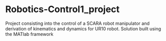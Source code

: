 # Robotics-Control1_project
Project consisting into the control of a SCARA robot manipulator and derivation of kinematics and dynamics for UR10 robot. Solution built using the MATlab framework
